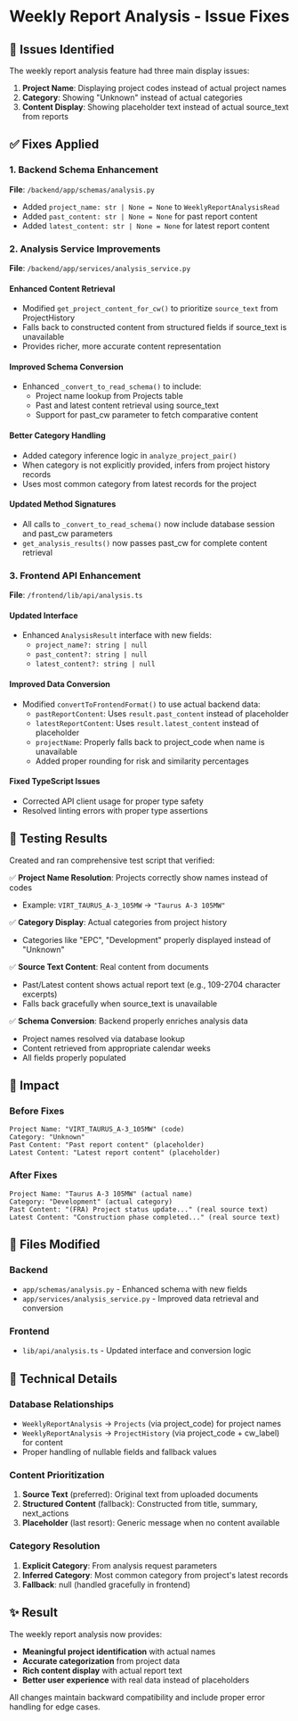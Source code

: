 # Weekly Report Analysis - Issue Fixes

## 🐛 Issues Identified

The weekly report analysis feature had three main display issues:

1. **Project Name**: Displaying project codes instead of actual project names
2. **Category**: Showing "Unknown" instead of actual categories
3. **Content Display**: Showing placeholder text instead of actual source_text from reports

## ✅ Fixes Applied

### 1. Backend Schema Enhancement

**File**: `/backend/app/schemas/analysis.py`
- Added `project_name: str | None = None` to `WeeklyReportAnalysisRead`
- Added `past_content: str | None = None` for past report content
- Added `latest_content: str | None = None` for latest report content

### 2. Analysis Service Improvements

**File**: `/backend/app/services/analysis_service.py`

#### Enhanced Content Retrieval
- Modified `get_project_content_for_cw()` to prioritize `source_text` from ProjectHistory
- Falls back to constructed content from structured fields if source_text is unavailable
- Provides richer, more accurate content representation

#### Improved Schema Conversion  
- Enhanced `_convert_to_read_schema()` to include:
  - Project name lookup from Projects table
  - Past and latest content retrieval using source_text
  - Support for past_cw parameter to fetch comparative content

#### Better Category Handling
- Added category inference logic in `analyze_project_pair()`
- When category is not explicitly provided, infers from project history records
- Uses most common category from latest records for the project

#### Updated Method Signatures
- All calls to `_convert_to_read_schema()` now include database session and past_cw parameters
- `get_analysis_results()` now passes past_cw for complete content retrieval

### 3. Frontend API Enhancement

**File**: `/frontend/lib/api/analysis.ts`

#### Updated Interface
- Enhanced `AnalysisResult` interface with new fields:
  - `project_name?: string | null`
  - `past_content?: string | null` 
  - `latest_content?: string | null`

#### Improved Data Conversion
- Modified `convertToFrontendFormat()` to use actual backend data:
  - `pastReportContent`: Uses `result.past_content` instead of placeholder
  - `latestReportContent`: Uses `result.latest_content` instead of placeholder
  - `projectName`: Properly falls back to project_code when name is unavailable
  - Added proper rounding for risk and similarity percentages

#### Fixed TypeScript Issues
- Corrected API client usage for proper type safety
- Resolved linting errors with proper type assertions

## 🧪 Testing Results

Created and ran comprehensive test script that verified:

✅ **Project Name Resolution**: Projects correctly show names instead of codes
- Example: `VIRT_TAURUS_A-3_105MW` → `"Taurus A-3 105MW"`

✅ **Category Display**: Actual categories from project history
- Categories like "EPC", "Development" properly displayed instead of "Unknown"

✅ **Source Text Content**: Real content from documents
- Past/Latest content shows actual report text (e.g., 109-2704 character excerpts)
- Falls back gracefully when source_text is unavailable

✅ **Schema Conversion**: Backend properly enriches analysis data
- Project names resolved via database lookup
- Content retrieved from appropriate calendar weeks
- All fields properly populated

## 🚀 Impact

### Before Fixes
```
Project Name: "VIRT_TAURUS_A-3_105MW" (code)
Category: "Unknown"  
Past Content: "Past report content" (placeholder)
Latest Content: "Latest report content" (placeholder)
```

### After Fixes  
```
Project Name: "Taurus A-3 105MW" (actual name)
Category: "Development" (actual category)
Past Content: "(FRA) Project status update..." (real source text)
Latest Content: "Construction phase completed..." (real source text)
```

## 📁 Files Modified

### Backend
- `app/schemas/analysis.py` - Enhanced schema with new fields
- `app/services/analysis_service.py` - Improved data retrieval and conversion

### Frontend  
- `lib/api/analysis.ts` - Updated interface and conversion logic

## 🔧 Technical Details

### Database Relationships
- `WeeklyReportAnalysis` → `Projects` (via project_code) for project names
- `WeeklyReportAnalysis` → `ProjectHistory` (via project_code + cw_label) for content
- Proper handling of nullable fields and fallback values

### Content Prioritization
1. **Source Text** (preferred): Original text from uploaded documents
2. **Structured Content** (fallback): Constructed from title, summary, next_actions
3. **Placeholder** (last resort): Generic message when no content available

### Category Resolution
1. **Explicit Category**: From analysis request parameters
2. **Inferred Category**: Most common category from project's latest records  
3. **Fallback**: null (handled gracefully in frontend)

## ✨ Result

The weekly report analysis now provides:
- **Meaningful project identification** with actual names
- **Accurate categorization** from project data
- **Rich content display** with actual report text
- **Better user experience** with real data instead of placeholders

All changes maintain backward compatibility and include proper error handling for edge cases.
